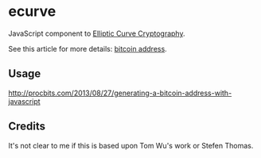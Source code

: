ecurve
=======

JavaScript component to [Elliptic Curve Cryptography](http://en.wikipedia.org/wiki/Elliptic_curve_cryptography).

See this article for more details: [bitcoin address](http://procbits.com/2013/08/27/generating-a-bitcoin-address-with-javascript).


Usage
-----

http://procbits.com/2013/08/27/generating-a-bitcoin-address-with-javascript


Credits
-------

It's not clear to me if this is based upon Tom Wu's work or Stefen Thomas. 


